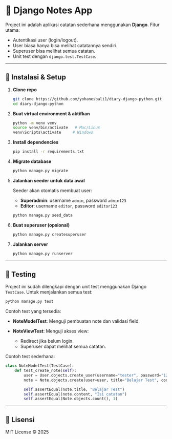 # 📝 Django Notes App

Project ini adalah aplikasi catatan sederhana menggunakan **Django**.
Fitur utama:

- Autentikasi user (login/logout).
- User biasa hanya bisa melihat catatannya sendiri.
- Superuser bisa melihat semua catatan.
- Unit test dengan `django.test.TestCase`.

---

## 🚀 Instalasi & Setup

1. **Clone repo**

   ```bash
   git clone https://github.com/yohanesbali1/diary-django-python.git
   cd diary-django-python
   ```

2. **Buat virtual environment & aktifkan**

   ```bash
   python -m venv venv
   source venv/bin/activate   # Mac/Linux
   venv\Scripts\activate     # Windows
   ```

3. **Install dependencies**

   ```bash
   pip install -r requirements.txt
   ```

4. **Migrate database**

   ```bash
   python manage.py migrate
   ```

5. **Jalankan seeder untuk data awal**

   Seeder akan otomatis membuat user:

   - **Superadmin**: username `admin`, password `admin123`
   - **Editor**: username `editor`, password `editor123`

   ```bash
   python manage.py seed_data
   ```

6. **Buat superuser (opsional)**

   ```bash
   python manage.py createsuperuser
   ```

7. **Jalankan server**

   ```bash
   python manage.py runserver
   ```

---

## 🧪 Testing

Project ini sudah dilengkapi dengan unit test menggunakan Django `TestCase`.
Untuk menjalankan semua test:

```bash
python manage.py test
```

Contoh test yang tersedia:

- **NoteModelTest**: Menguji pembuatan note dan validasi field.
- **NoteViewTest**: Menguji akses view:

  - Redirect jika belum login.
  - Superuser dapat melihat semua catatan.

Contoh test sederhana:

```python
class NoteModelTest(TestCase):
    def test_create_note(self):
        user = User.objects.create_user(username="tester", password="12345")
        note = Note.objects.create(user=user, title="Belajar Test", content="Isi catatan")

        self.assertEqual(note.title, "Belajar Test")
        self.assertEqual(note.content, "Isi catatan")
        self.assertEqual(Note.objects.count(), 1)
```

---

## 📜 Lisensi

MIT License © 2025
